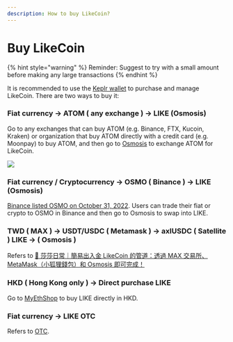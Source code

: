 ```yaml
---
description: How to buy LikeCoin?
---
```


# Buy LikeCoin

{% hint style="warning" %}
Reminder: Suggest to try with a small amount before making any large transactions
{% endhint %}

It is recommended to use the [Keplr wallet](../wallet/keplr/) to purchase and manage LikeCoin. There are two ways to buy it:

### Fiat currency -> ATOM ( any exchange ) -> LIKE (Osmosis)

Go to any exchanges that can buy ATOM (e.g. Binance, FTX, Kucoin, Kraken) or organization that buy ATOM directly with a credit card (e.g. Moonpay) to buy ATOM, and then go to [Osmosis](../liquidity/osmosis.md) to exchange ATOM for LikeCoin.

![](<../../.gitbook/assets/ATOM to LIKE.png>)

### Fiat currency / Cryptocurrency -> OSMO ( Binance ) -> LIKE (Osmosis)

[Binance listed OSMO on October 31, 2022](https://www.binance.com/en/support/announcement/binance-convert-adds-osmo-ad8b2a8f8c0641d38369ab412ce8a950). Users can trade their fiat or crypto to OSMO in Binance and then go to Osmosis to swap into LIKE.

### TWD ( MAX ) -> USDT/USDC ( Metamask ) -> axlUSDC ( Satellite ) LIKE -> ( Osmosis )

Refers to [🤩 莎莎日常｜簡易出入金 LikeCoin 的管道：透過 MAX 交易所、MetaMask（小狐狸錢包）和 Osmosis 即可完成！](https://matters.news/@sachanshih/319641-%E8%8E%8E%E8%8E%8E%E6%97%A5%E5%B8%B8-%E7%B0%A1%E6%98%93%E5%87%BA%E5%85%A5%E9%87%91-like-coin-%E7%9A%84%E7%AE%A1%E9%81%93-%E9%80%8F%E9%81%8E-max-%E4%BA%A4%E6%98%93%E6%89%80-meta-mask-%E5%B0%8F%E7%8B%90%E7%8B%B8%E9%8C%A2%E5%8C%85-%E5%92%8C-osmosis-%E5%8D%B3%E5%8F%AF%E5%AE%8C%E6%88%90-bafyreicjrnyouavlwkzxmonwyldt5wkoa5ojnic7wyjar5hbq5bs5pz7ou)

### HKD ( Hong Kong only ) -> Direct purchase LIKE

Go to [MyEthShop](registering-and-trade-in-myethshop.md) to buy LIKE directly in HKD.

### Fiat currency -> LIKE OTC

Refers to [OTC](otc.md).
